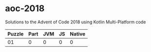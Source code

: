 # aoc-2018
Solutions to the Advent of Code 2018 using Kotlin Multi-Platform code


| Puzzle | Part | JVM | JS | Native|
---------|------|-----|----|-------|
|     01 |    0 |   0 |  0 |     0 | 
